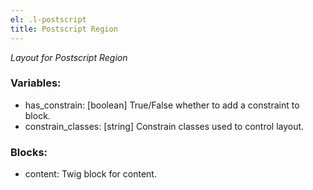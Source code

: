 ```yaml
---
el: .l-postscript
title: Postscript Region
---
```

_Layout for Postscript Region_

### Variables:
* has_constrain: [boolean] True/False whether to add a constraint to block.
* constrain_classes: [string] Constrain classes used to control layout.

### Blocks:
* content: Twig block for content.
